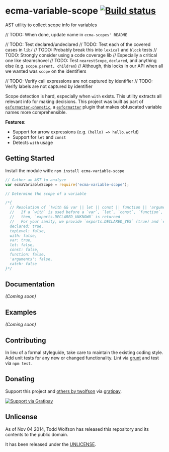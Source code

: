 # ecma-variable-scope [![Build status](https://travis-ci.org/twolfson/ecma-variable-scope.png?branch=master)](https://travis-ci.org/twolfson/ecma-variable-scope)

AST utility to collect scope info for variables

// TODO: When done, update name in `ecma-scopes' README`

// TODO: Test declared/undeclared
// TODO: Test each of the covered cases in `lib/`
  // TODO: Probably break this into `lexical` and `block` tests
// TODO: Strongly consider using a code coverage lib
  // Especially a critical one like steamshovel
// TODO: Test `nearestScope`, `declared`, and anything else (e.g. `scope.parent, children`)
  // Although, this locks in our API when all we wanted was `scope` on the identifiers

// TODO: Verify call expressions are not captured by identifier
// TODO: Verify labels are not captured by identifier

Scope detection is hard, especially when `with` exists. This utility extracts all relevant info for making decisions. This project was built as part of [`esformatter-phonetic`][], a [`esformatter`][] plugin that makes obfuscated variable names more comprehensible.

[`esformatter-phonetic`]: https://github.com/twolfson/esformatter-phonetic
[`esformatter`]: https://github.com/millermedeiros/esformatter

**Features:**

- Support for arrow expressions (e.g. `(hello) => hello.world`)
- Support for `let` and `const`
- Detects `with` usage

## Getting Started
Install the module with: `npm install ecma-variable-scope`

```js
// Gather an AST to analyze
var ecmaVariableScope = require('ecma-variable-scope');

// Determine the scope of a variable

/*{
  // Resolution of `!with && var || let || const || function || 'arguments' || catch`
  //   If a `with` is used before a `var`, `let`, `const`, `function`, `arguments,` or `catch`
  //   then, `exports.DECLARED_UNKNOWN` is returned
  //   For your sanity, we provide `exports.DECLARED_YES` (true) and `exports.DECLARED_NO` (false)
  declared: true,
  topLevel: false,
  with: false,
  var: true,
  let: false,
  const: false,
  function: false,
  'arguments': false,
  catch: false
}*/
```

## Documentation
_(Coming soon)_

## Examples
_(Coming soon)_

## Contributing
In lieu of a formal styleguide, take care to maintain the existing coding style. Add unit tests for any new or changed functionality. Lint via [grunt](https://github.com/gruntjs/grunt) and test via `npm test`.

## Donating
Support this project and [others by twolfson][gratipay] via [gratipay][].

[![Support via Gratipay][gratipay-badge]][gratipay]

[gratipay-badge]: https://cdn.rawgit.com/gratipay/gratipay-badge/2.x.x/dist/gratipay.png
[gratipay]: https://www.gratipay.com/twolfson/

## Unlicense
As of Nov 04 2014, Todd Wolfson has released this repository and its contents to the public domain.

It has been released under the [UNLICENSE][].

[UNLICENSE]: UNLICENSE
